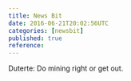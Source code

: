 ```yaml
---
title: News Bit
date: 2016-06-21T20:02:56UTC
categories: [newsbit]
published: true
reference: 
---
```


Duterte: Do mining right or get out.
